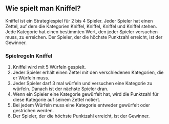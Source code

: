 ## Wie spielt man Kniffel?

Kniffel ist ein Strategiespiel für 2 bis 4 Spieler. Jeder Spieler hat einen Zettel, auf dem die Kategorien Kniffel, Kniffel, Kniffel und Kniffel stehen. Jede Kategorie hat einen bestimmten Wert, den jeder Spieler versuchen muss, zu erreichen. Der Spieler, der die höchste Punktzahl erreicht, ist der Gewinner.

### Spielregeln Kniffel

1. Kniffel wird mit 5 Würfeln gespielt.
2. Jeder Spieler erhält einen Zettel mit den verschiedenen Kategorien, die er Würfeln muss.
3. Jeder Spieler darf 3 mal würfeln und versuchen eine Kategorie zu würfeln. Danach ist der nächste Spieler dran. 
4. Wenn ein Spieler eine Kategorie gewürfelt hat, wird die Punktzahl für diese Kategorie auf seinem Zettel notiert.
5. Bei jedem Würfeln muss eine Kategorie entweder gewürfelt oder gestrichen werden.
6. Der Spieler, der die höchste Punktzahl erreicht, ist der Gewinner.
